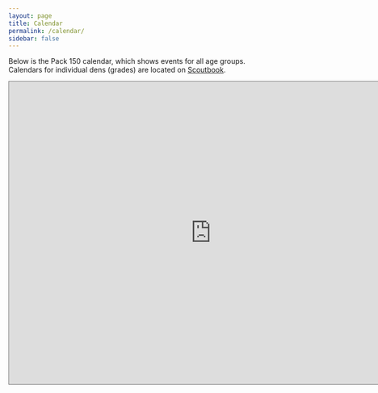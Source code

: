 ```yaml
---
layout: page
title: Calendar
permalink: /calendar/
sidebar: false
---
```

Below is the Pack 150 calendar, which shows events for all age groups. Calendars for individual dens (grades) are located on  [Scoutbook](http://scoutbook.com).

<iframe src="https://calendar.google.com/calendar/embed?height=600&wkst=1&ctz=America%2FNew_York&showPrint=0&src=cGFjazE1MHRlY2hAZ21haWwuY29t&src=YWRkcmVzc2Jvb2sjY29udGFjdHNAZ3JvdXAudi5jYWxlbmRhci5nb29nbGUuY29t&src=ZW4udXNhI2hvbGlkYXlAZ3JvdXAudi5jYWxlbmRhci5nb29nbGUuY29t&src=cTRuMXVlZ2Y0cmE5cWI3Zjd1YTNuNTlvbmtsajY1NmRAaW1wb3J0LmNhbGVuZGFyLmdvb2dsZS5jb20&color=%23039BE5&color=%2333B679&color=%230B8043&color=%23F09300" style="border:solid 1px #777" width="800" height="600" frameborder="0" scrolling="no"></iframe>
